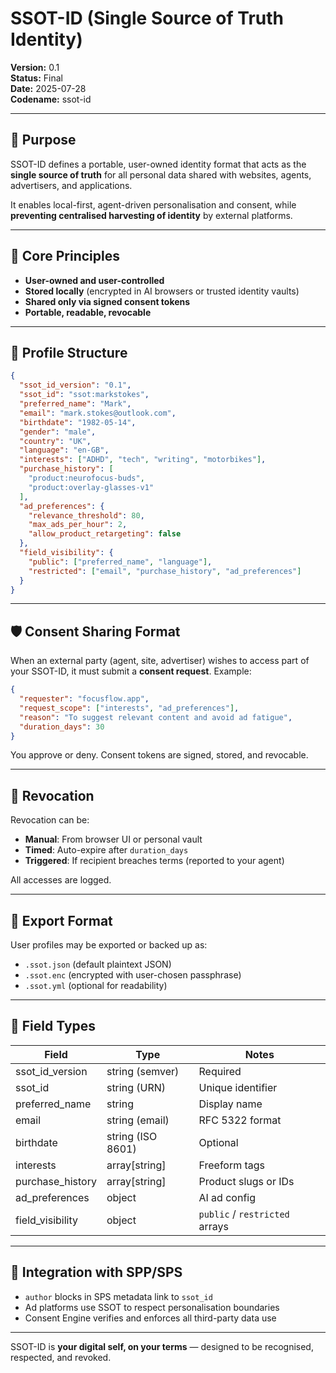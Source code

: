 # SSOT-ID (Single Source of Truth Identity)
**Version:** 0.1  
**Status:** Final  
**Date:** 2025-07-28  
**Codename:** ssot-id

---

## 🧠 Purpose

SSOT-ID defines a portable, user-owned identity format that acts as the **single source of truth** for all personal data shared with websites, agents, advertisers, and applications.

It enables local-first, agent-driven personalisation and consent, while **preventing centralised harvesting of identity** by external platforms.

---

## 🔐 Core Principles

- **User-owned and user-controlled**
- **Stored locally** (encrypted in AI browsers or trusted identity vaults)
- **Shared only via signed consent tokens**
- **Portable, readable, revocable**

---

## 🧱 Profile Structure

```json
{
  "ssot_id_version": "0.1",
  "ssot_id": "ssot:markstokes",
  "preferred_name": "Mark",
  "email": "mark.stokes@outlook.com",
  "birthdate": "1982-05-14",
  "gender": "male",
  "country": "UK",
  "language": "en-GB",
  "interests": ["ADHD", "tech", "writing", "motorbikes"],
  "purchase_history": [
    "product:neurofocus-buds",
    "product:overlay-glasses-v1"
  ],
  "ad_preferences": {
    "relevance_threshold": 80,
    "max_ads_per_hour": 2,
    "allow_product_retargeting": false
  },
  "field_visibility": {
    "public": ["preferred_name", "language"],
    "restricted": ["email", "purchase_history", "ad_preferences"]
  }
}
```

---

## 🛡 Consent Sharing Format

When an external party (agent, site, advertiser) wishes to access part of your SSOT-ID, it must submit a **consent request**. Example:

```json
{
  "requester": "focusflow.app",
  "request_scope": ["interests", "ad_preferences"],
  "reason": "To suggest relevant content and avoid ad fatigue",
  "duration_days": 30
}
```

You approve or deny. Consent tokens are signed, stored, and revocable.

---

## 🔄 Revocation

Revocation can be:
- **Manual**: From browser UI or personal vault
- **Timed**: Auto-expire after `duration_days`
- **Triggered**: If recipient breaches terms (reported to your agent)

All accesses are logged.

---

## 🔐 Export Format

User profiles may be exported or backed up as:

- `.ssot.json` (default plaintext JSON)
- `.ssot.enc` (encrypted with user-chosen passphrase)
- `.ssot.yml` (optional for readability)

---

## 🔎 Field Types

| Field               | Type           | Notes |
|--------------------|----------------|-------|
| ssot_id_version    | string (semver) | Required |
| ssot_id            | string (URN)   | Unique identifier |
| preferred_name     | string         | Display name |
| email              | string (email) | RFC 5322 format |
| birthdate          | string (ISO 8601) | Optional |
| interests          | array[string]  | Freeform tags |
| purchase_history   | array[string]  | Product slugs or IDs |
| ad_preferences     | object         | AI ad config |
| field_visibility   | object         | `public` / `restricted` arrays |

---

## 📡 Integration with SPP/SPS

- `author` blocks in SPS metadata link to `ssot_id`
- Ad platforms use SSOT to respect personalisation boundaries
- Consent Engine verifies and enforces all third-party data use

---

SSOT-ID is **your digital self, on your terms** — designed to be recognised, respected, and revoked.


